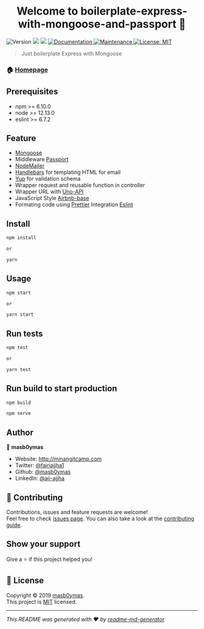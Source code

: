 <h1 align="center">Welcome to boilerplate-express-with-mongoose-and-passport 👋</h1>
<p>
  <img alt="Version" src="https://img.shields.io/badge/version-0.1.1-blue.svg?cacheSeconds=2592000" />
  <img src="https://img.shields.io/badge/npm-%3E%3D6.10.0-blue.svg" />
  <img src="https://img.shields.io/badge/node-%3E%3D12.13.0-blue.svg" />
  <a href="https://github.com/masb0ymas/boilerplate-express-with-mongoose-and-passport#readme" target="_blank">
    <img alt="Documentation" src="https://img.shields.io/badge/documentation-yes-brightgreen.svg" />
  </a>
  <a href="https://github.com/masb0ymas/boilerplate-express-with-mongoose-and-passport/graphs/commit-activity" target="_blank">
    <img alt="Maintenance" src="https://img.shields.io/badge/Maintained%3F-yes-green.svg" />
  </a>
  <a href="https://github.com/masb0ymas/boilerplate-express-with-mongoose-and-passport/blob/master/LICENSE" target="_blank">
    <img alt="License: MIT" src="https://img.shields.io/github/license/masb0ymas/boilerplate-express-with-mongoose-and-passport" />
  </a>
</p>

> Just boilerplate Express with Mongoose

### 🏠 [Homepage](https://github.com/masb0ymas/boilerplate-express-with-mongoose-and-passport)

## Prerequisites

- npm >= 6.10.0
- node >= 12.13.0
- eslint >= 6.7.2

## Feature

- [Mongoose](https://github.com/Automattic/mongoose)
- Middleware [Passport](https://github.com/jaredhanson/passport)
- [NodeMailer](https://github.com/nodemailer/nodemailer)
- [Handlebars](https://github.com/wycats/handlebars.js) for templating HTML for email
- [Yup](https://github.com/jquense/yup) for validation schema
- Wrapper request and reusable function in controller
- Wrapper URL with [Uno-API](https://github.com/chornos13/uno-api)
- JavaScript Style [Airbnb-base](https://github.com/airbnb/javascript/tree/master/packages/eslint-config-airbnb-base)
- Formating code using [Prettier](https://github.com/prettier/prettier) Integration [Eslint](https://github.com/prettier/eslint-config-prettier)

## Install

```sh
npm install

or

yarn
```

## Usage

```sh
npm start

or

yarn start
```

## Run tests

```sh
npm test

or

yarn test
```

## Run build to start production

```sh
npm build

npm serve
```

## Author

👤 **masb0ymas**

- Website: http://minangitcamp.com
- Twitter: [@fajriajjha1](https://twitter.com/fajriajjha1)
- Github: [@masb0ymas](https://github.com/masb0ymas)
- LinkedIn: [@aji-ajjha](https://linkedin.com/in/aji-ajjha-58a248b7)

## 🤝 Contributing

Contributions, issues and feature requests are welcome!<br />Feel free to check [issues page](https://github.com/masb0ymas/boilerplate-express-with-mongoose-and-passport/issues). You can also take a look at the [contributing guide](https://github.com/masb0ymas/boilerplate-express-with-mongoose-and-passport/blob/master/CONTRIBUTING.md).

## Show your support

Give a ⭐️ if this project helped you!

## 📝 License

Copyright © 2019 [masb0ymas](https://github.com/masb0ymas).<br />
This project is [MIT](https://github.com/masb0ymas/boilerplate-express-with-mongoose-and-passport/blob/master/LICENSE) licensed.

---

_This README was generated with ❤️ by [readme-md-generator](https://github.com/kefranabg/readme-md-generator)_
